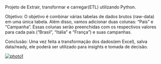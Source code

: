 Projeto de Extrair, transformar e carregar(ETL) utilizando Python.

Objetivo:
O objetivo é combinar várias tabelas de dados brutos (raw-data) em uma única tabela.
Além disso, vamos adicionar duas colunas: “País” e “Campanha”.
Essas colunas serão preenchidas com os respectivos valores para cada país (“Brasil”, “Itália” e “França”) e suas campanhas.

Conclusão: 
Uma vez feita a transformação dos dados(em Excel), salva data/ready, ele poderá ser utilizado para insights e tomada de decisão.


<a href='https://postimg.cc/9zd1h30r' target='_blank'><img src='https://i.postimg.cc/9zd1h30r/photo1.png' border='0' alt='photo1'/></a>
